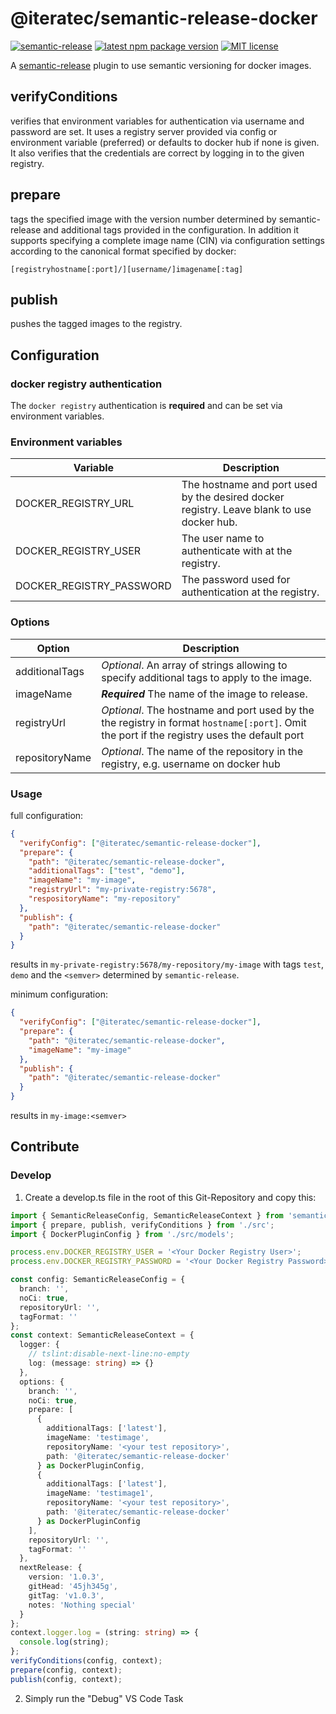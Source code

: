 # @iteratec/semantic-release-docker

[![semantic-release](https://img.shields.io/badge/%20%20%F0%9F%93%A6%F0%9F%9A%80-semantic--release-e10079.svg)](https://github.com/semantic-release/semantic-release)
[![latest npm package version](https://img.shields.io/npm/v/@iteratec/semantic-release-docker/latest.svg)](https://www.npmjs.com/package/@iteratec/semantic-release-docker)
[![MIT license](https://img.shields.io/npm/l/@iteratec/semantic-release-docker.svg)](https://www.npmjs.com/package/@iteratec/semantic-release-docker)

A [semantic-release](https://github.com/semantic-release/semantic-release) plugin to use semantic versioning for docker images.

## verifyConditions

verifies that environment variables for authentication via username and password are set.
It uses a registry server provided via config or environment variable (preferred) or defaults to docker hub if none is given.
It also verifies that the credentials are correct by logging in to the given registry.

## prepare

tags the specified image with the version number determined by semantic-release and additional tags provided in the configuration.
In addition it supports specifying a complete image name (CIN) via configuration settings according to the canonical format specified by docker:

`[registryhostname[:port]/][username/]imagename[:tag]`

## publish

pushes the tagged images to the registry.

## Configuration

### docker registry authentication

The `docker registry` authentication is **required** and can be set via environment variables.

### Environment variables

| Variable                 | Description                                                                               |
| ------------------------ | ----------------------------------------------------------------------------------------- |
| DOCKER_REGISTRY_URL      | The hostname and port used by the desired docker registry. Leave blank to use docker hub. |
| DOCKER_REGISTRY_USER     | The user name to authenticate with at the registry.                                       |
| DOCKER_REGISTRY_PASSWORD | The password used for authentication at the registry.                                     |

### Options

| Option         | Description                                                                                                                                 |
| -------------- | ------------------------------------------------------------------------------------------------------------------------------------------- |
| additionalTags | _Optional_. An array of strings allowing to specify additional tags to apply to the image.                                                  |
| imageName      | **_Required_** The name of the image to release.                                                                                            |
| registryUrl    | _Optional_. The hostname and port used by the the registry in format `hostname[:port]`. Omit the port if the registry uses the default port |
| repositoryName | _Optional_. The name of the repository in the registry, e.g. username on docker hub                                                         |

### Usage

full configuration:

```json
{
  "verifyConfig": ["@iteratec/semantic-release-docker"],
  "prepare": {
    "path": "@iteratec/semantic-release-docker",
    "additionalTags": ["test", "demo"],
    "imageName": "my-image",
    "registryUrl": "my-private-registry:5678",
    "respositoryName": "my-repository"
  },
  "publish": {
    "path": "@iteratec/semantic-release-docker"
  }
}
```

results in `my-private-registry:5678/my-repository/my-image` with tags `test`, `demo` and the `<semver>` determined by `semantic-release`.

minimum configuration:

```json
{
  "verifyConfig": ["@iteratec/semantic-release-docker"],
  "prepare": {
    "path": "@iteratec/semantic-release-docker",
    "imageName": "my-image"
  },
  "publish": {
    "path": "@iteratec/semantic-release-docker"
  }
}
```

results in `my-image:<semver>`

## Contribute

### Develop

1. Create a develop.ts file in the root of this Git-Repository and copy this:

```typescript
import { SemanticReleaseConfig, SemanticReleaseContext } from 'semantic-release';
import { prepare, publish, verifyConditions } from './src';
import { DockerPluginConfig } from './src/models';

process.env.DOCKER_REGISTRY_USER = '<Your Docker Registry User>';
process.env.DOCKER_REGISTRY_PASSWORD = '<Your Docker Registry Password>';

const config: SemanticReleaseConfig = {
  branch: '',
  noCi: true,
  repositoryUrl: '',
  tagFormat: ''
};
const context: SemanticReleaseContext = {
  logger: {
    // tslint:disable-next-line:no-empty
    log: (message: string) => {}
  },
  options: {
    branch: '',
    noCi: true,
    prepare: [
      {
        additionalTags: ['latest'],
        imageName: 'testimage',
        repositoryName: '<your test repository>',
        path: '@iteratec/semantic-release-docker'
      } as DockerPluginConfig,
      {
        additionalTags: ['latest'],
        imageName: 'testimage1',
        repositoryName: '<your test repository>',
        path: '@iteratec/semantic-release-docker'
      } as DockerPluginConfig
    ],
    repositoryUrl: '',
    tagFormat: ''
  },
  nextRelease: {
    version: '1.0.3',
    gitHead: '45jh345g',
    gitTag: 'v1.0.3',
    notes: 'Nothing special'
  }
};
context.logger.log = (string: string) => {
  console.log(string);
};
verifyConditions(config, context);
prepare(config, context);
publish(config, context);
```

2.  Simply run the "Debug" VS Code Task
